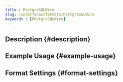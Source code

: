 ```yaml
---
title : PostgreSQLWire
slug: /interfaces/formats/PostgreSQLWire
keywords : [PostgreSQLWire]
---
```


## Description {#description}

## Example Usage {#example-usage}

## Format Settings {#format-settings}